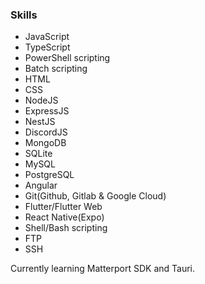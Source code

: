 ### Skills

- JavaScript
- TypeScript
- PowerShell scripting
- Batch scripting
- HTML
- CSS
- NodeJS
- ExpressJS
- NestJS
- DiscordJS
- MongoDB
- SQLite
- MySQL
- PostgreSQL
- Angular
- Git(Github, Gitlab & Google Cloud)
- Flutter/Flutter Web
- React Native(Expo)
- Shell/Bash scripting
- FTP
- SSH

Currently learning Matterport SDK and Tauri.
